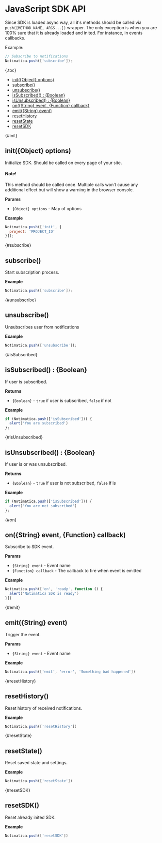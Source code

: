 # JavaScript SDK API

Since SDK is loaded async way, all it's methods should be called via `push([METHOD_NAME, ARGS...])` wrapper. The only exception is when you are 100% sure that it is already loaded and inited. For instance, in events callbacks.

Example:

```javascript
// Subscribe to notifications
Notimatica.push(['subscribe']);
```

{.toc}
* [init({Object} options)](#init)
* [subscribe()](#subscribe)
* [unsubscribe()](#unsubscribe)
* [isSubscribed() : {Boolean}](#isSubscribed)
* [isUnsubscribed() : {Boolean}](#isUnsubscribed)
* [on({String} event, {Function} callback)](#on)
* [emit({String} event)](#emit)
* [resetHistory](#resetHistory)
* [resetState](#resetState)
* [resetSDK](#resetSDK)

{#init}
## init({Object} options)

Initialize SDK. Should be called on every page of your site.

<div class="callout callout-info" role="alert">

#### Note!

This method should be called once. Multiple calls won't cause any additional effect but will show a warning in the browser console.

</div>

**Params**
  * `{Object} options` - Map of options

**Example**

```javascript
Notimatica.push(['init', {
  project: 'PROJECT_ID'
}]);
```

{#subscribe}
## subscribe()

Start subscription process.

**Example**

```javascript
Notimatica.push(['subscribe']);
```

{#unsubscribe}
## unsubscribe()

Unsubscribes user from notifications

**Example**

```javascript
Notimatica.push(['unsubscribe']);
  ```

{#isSubscribed}
## isSubscribed() : {Boolean}

If user is subscribed.

**Returns**
  * `{Boolean}` - `true` if user is subscribed, `false` if not

**Example**

```javascript
if (Notimatica.push(['isSubscribed'])) {
  alert('You are subscribed')
};
```

{#isUnsubscribed}
## isUnsubscribed() : {Boolean}

If user is or was unsubscribed.

**Returns**
  * `{Boolean}` - `true` if user is not subscribed, `false` if is    

**Example**

```javascript
if (Notimatica.push(['isSubscribed'])) {
  alert('You are not subscribed')
};
```

{#on}
## on({String} event, {Function} callback)

Subscribe to SDK event.

**Params**
  * `{String} event` - Event name
  * `{Function} callback` - The callback to fire when event is emitted

**Example**

```javascript
Notimatica.push(['on', 'ready', function () {
  alert('Notimatica SDK is ready')
}])
```

{#emit}
## emit({String} event)

Trigger the event.

**Params**
  * `{String} event` - Event name

**Example**

```javascript
Notimatica.push(['emit', 'error', 'Something bad happened'])
```

{#resetHistory}
## resetHistory()

Reset history of received notifications.

**Example**

```javascript
Notimatica.push(['resetHistory'])
```

{#resetState}
## resetState()

Reset saved state and settings.

**Example**

```javascript
Notimatica.push(['resetState'])
```

{#resetSDK}
## resetSDK()

Reset already inited SDK.

**Example**

```javascript
Notimatica.push(['resetSDK'])
```
